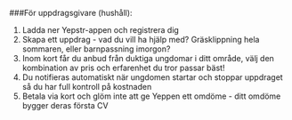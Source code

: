 ###För uppdragsgivare (hushåll):
1. Ladda ner Yepstr-appen och registrera dig
2. Skapa ett uppdrag - vad du vill ha hjälp med? Gräsklippning hela sommaren, eller barnpassning imorgon?
3. Inom kort får du anbud från duktiga ungdomar i ditt område, välj den kombination av pris och erfarenhet du tror passar bäst!
4. Du notifieras automatiskt när ungdomen startar och stoppar uppdraget så du har full kontroll på kostnaden
5. Betala via kort och glöm inte att ge Yeppen ett omdöme - ditt omdöme bygger deras första CV
